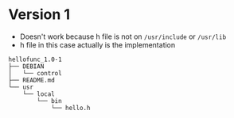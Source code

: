 # Version 1

* Doesn't work because h file is not on `/usr/include` or `/usr/lib`
* h file in this case actually is the implementation

```
hellofunc_1.0-1
├── DEBIAN
│   └── control
├── README.md
└── usr
    └── local
        └── bin
            └── hello.h
```
